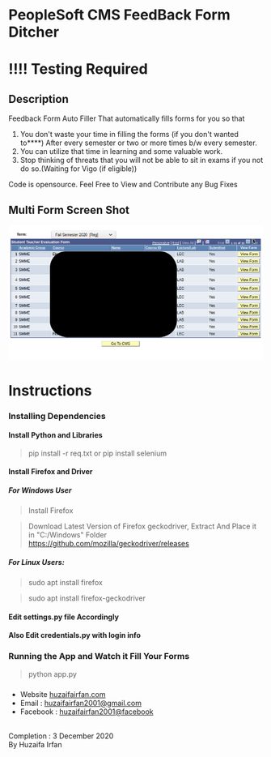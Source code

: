 # PeopleSoft CMS FeedBack Form Ditcher
# !!!! Testing Required
## Description

Feedback Form Auto Filler That automatically fills forms for you so that 
1. You don't waste your time in filling the forms (if you don't wanted to****) After every semester or two or more times b/w every semester.
2. You can utilize that time in learning and some valuable work.
3. Stop thinking of threats that you will not be able to sit in exams if you not do so.(Waiting for Vigo (if eligible))

Code is opensource. Feel Free to View and Contribute any Bug Fixes




## Multi Form Screen Shot
![ss](/ss.png)



# Instructions
### Installing Dependencies
#### Install Python and Libraries
> pip install -r req.txt 
or
> pip install selenium

#### Install Firefox and Driver
##### For Windows User

> Install Firefox

> Download Latest Version of Firefox geckodriver, Extract And Place it in "C:/Windows" Folder
> https://github.com/mozilla/geckodriver/releases


##### For Linux Users:

> sudo apt install firefox

> sudo apt install firefox-geckodriver

#### Edit settings.py file Accordingly
#### Also Edit credentials.py with login info




### Running the App and Watch it Fill Your Forms
> python app.py




### 
* Website [huzaifairfan.com](huzaifairfan.com)
* Email : [huzaifairfan2001@gmail.com](mailto:huzaifairfan2001@gmail.com)
* Facebook : [huzaifairfan2001@facebook](https://www.facebook.com/huzaifairfan2001)




 <br>
 Completion : 3 December 2020
 <br>
 By Huzaifa Irfan



